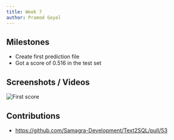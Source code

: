 ```yaml
---
title: Week 7
author: Pramod Goyal
---
```


## Milestones
- Create first prediction file 
- Got a score of 0.516 in the test set 

## Screenshots / Videos 
![First score](https://cdn.discordapp.com/attachments/1122407990352429067/1142106966202781757/image.png)
## Contributions
- https://github.com/Samagra-Development/Text2SQL/pull/53